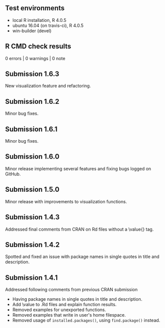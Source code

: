 ## Test environments
* local R installation, R 4.0.5
* ubuntu 16.04 (on travis-ci), R 4.0.5
* win-builder (devel)

## R CMD check results

0 errors | 0 warnings | 0 note

## Submission 1.6.3

New visualization feature and refactoring.

## Submission 1.6.2

Minor bug fixes.

## Submission 1.6.1

Minor bug fixes.

## Submission 1.6.0

Minor release implementing several features and fixing bugs logged on GitHub.

## Submission 1.5.0

Minor release with improvements to visualization functions. 


## Submission 1.4.3

Addressed final comments from CRAN on Rd files without a \value{} tag.

## Submission 1.4.2

Spotted and fixed an issue with package names in single quotes in title and 
description.

## Submission 1.4.1

Addressed following comments from previous CRAN submission

- Having package names in single quotes in title and description.
- Add \value to .Rd files and explain function results.
- Removed examples for unexported functions.
- Removed examples that write in user's home filespace.
- Removed usage of `installed.packages()`, using `find.package()` instead.
